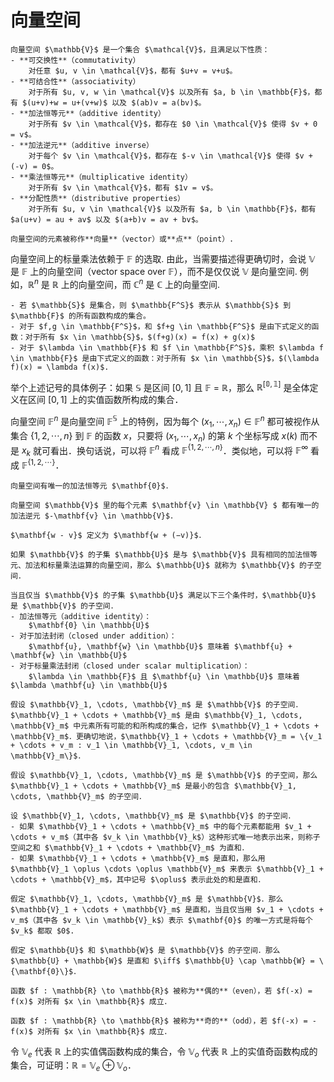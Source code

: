 # 向量空间

```{admonition} 向量空间(vector space)
向量空间 $\mathbb{V}$ 是一个集合 $\mathcal{V}$，且满足以下性质：
- **可交换性**（commutativity）
    对任意 $u, v \in \mathcal{V}$，都有 $u+v = v+u$。
- **可结合性**（associativity）
    对于所有 $u, v, w \in \mathcal{V}$ 以及所有 $a, b \in \mathbb{F}$，都有 $(u+v)+w = u+(v+w)$ 以及 $(ab)v = a(bv)$。  
- **加法恒等元**（additive identity）
    对于所有 $v \in \mathcal{V}$，都存在 $0 \in \mathcal{V}$ 使得 $v + 0 = v$。
- **加法逆元**（additive inverse）
    对于每个 $v \in \mathcal{V}$，都存在 $-v \in \mathcal{V}$ 使得 $v + (-v) = 0$。
- **乘法恒等元**（multiplicative identity）
    对于所有 $v \in \mathcal{V}$，都有 $1v = v$。
- **分配性质**（distributive properties）
    对于所有 $u, v \in \mathcal{V}$ 以及所有 $a, b \in \mathbb{F}$，都有 $a(u+v) = au + av$ 以及 $(a+b)v = av + bv$。
```

```{admonition} 定义
向量空间的元素被称作**向量**（vector）或**点**（point）.
```

向量空间上的标量乘法依赖于 $\mathbb{F}$ 的选取. 由此，当需要描述得更确切时，会说 $\mathbb{V}$ 是 $\mathbb{F}$ 上的向量空间（vector space over $\mathbb{F}$），而不是仅仅说 $\mathbb{V}$ 是向量空间. 例如，$\mathbb{R}^n$ 是 $\mathbb{R}$ 上的向量空间，而 $\mathbb{C}^n$ 是 $\mathbb{C}$ 上的向量空间.

```{admonition} 记号 $\mathbb{F^S}$
- 若 $\mathbb{S}$ 是集合，则 $\mathbb{F^S}$ 表示从 $\mathbb{S}$ 到 $\mathbb{F}$ 的所有函数构成的集合。
- 对于 $f,g \in \mathbb{F^S}$，和 $f+g \in \mathbb{F^S}$ 是由下式定义的函数：对于所有 $x \in \mathbb{S}$，$(f+g)(x) = f(x) + g(x)$
- 对于 $\lambda \in \mathbb{F}$ 和 $f \in \mathbb{F^S}$，乘积 $\lambda f \in \mathbb{F}$ 是由下式定义的函数：对于所有 $x \in \mathbb{S}$，$(\lambda f)(x) = \lambda f(x)$.
```

举个上述记号的具体例子：如果 $\mathbb{S}$ 是区间 $[0, 1]$ 且 $\mathbb{F}$ = $\mathbb{R}$，那么 $\mathbb{R^{[0,1]}}$ 是全体定义在区间 $[0, 1]$ 上的实值函数所构成的集合．

向量空间 $\mathbb{F}^n$ 是向量空间 $\mathbb{F^S}$ 上的特例，因为每个 $(x_1, \cdots, x_n) \in \mathbb{F}^n$ 都可被视作从集合 $\{1, 2, \cdots, n\}$ 到 $\mathbb{F}$  的函数 $x$，只要将 $(x_1, \cdots, x_n)$ 的第 $k$ 个坐标写成 $x(k)$ 而不是 $x_k$
就可看出．换句话说，可以将 $\mathbb{F}^n$ 看成 $\mathbb{F}^{\{1,2,\cdots,n\}}$．类似地，可以将 $\mathbb{F}^{\infty}$ 看成 $\mathbb{F}^{\{1,2,\cdots\}}$．

```{admonition} 加法恒等元唯一
向量空间有唯一的加法恒等元 $\mathbf{0}$．
```

```{admonition} 加法逆元唯一
向量空间 $\mathbb{V}$ 里的每个元素 $\mathbf{v} \in \mathbb{V} $ 都有唯一的加法逆元 $-\mathbf{v} \in \mathbb{V}$．

$\mathbf{w - v}$ 定义为 $\mathbf{w + (−v)}$．
```

```{admonition} 子空间（subspace）
如果 $\mathbb{V}$ 的子集 $\mathbb{U}$ 是与 $\mathbb{V}$ 具有相同的加法恒等元、加法和标量乘法运算的向量空间，那么 $\mathbb{U}$ 就称为 $\mathbb{V}$ 的子空间．
```

```{admonition} 子空间的条件
当且仅当 $\mathbb{V}$ 的子集 $\mathbb{U}$ 满足以下三个条件时，$\mathbb{U}$ 是 $\mathbb{V}$ 的子空间．
- 加法恒等元（additive identity）：
    $\mathbf{0} \in \mathbb{U}$
- 对于加法封闭（closed under addition）：
    $\mathbf{u}, \mathbf{w} \in \mathbb{U}$ 意味着 $\mathbf{u} + \mathbf{w} \in \mathbb{U}$
- 对于标量乘法封闭（closed under scalar multiplication）：
    $\lambda \in \mathbb{F}$ 且 $\mathbf{u} \in \mathbb{U}$ 意味着 $\lambda \mathbf{u} \in \mathbb{U}$
```

```{admonition} 子空间的和（sum of subspaces）
假设 $\mathbb{V}_1, \cdots, \mathbb{V}_m$ 是 $\mathbb{V}$ 的子空间．$\mathbb{V}_1 + \cdots + \mathbb{V}_m$ 是由 $\mathbb{V}_1, \cdots, \mathbb{V}_m$ 中元素所有可能的和所构成的集合，记作 $\mathbb{V}_1 + \cdots + \mathbb{V}_m$．更确切地说，$\mathbb{V}_1 + \cdots + \mathbb{V}_m = \{v_1 + \cdots + v_m : v_1 \in \mathbb{V}_1, \cdots, v_m \in \mathbb{V}_m\}$．
```

```{admonition} 子空间的和是包含这些子空间的最小子空间
假设 $\mathbb{V}_1, \cdots, \mathbb{V}_m$ 是 $\mathbb{V}$ 的子空间，那么 $\mathbb{V}_1 + \cdots + \mathbb{V}_m$ 是最小的包含 $\mathbb{V}_1, \cdots, \mathbb{V}_m$ 的子空间．
```

```{admonition} 直和（direct sum）
设 $\mathbb{V}_1, \cdots, \mathbb{V}_m$ 是 $\mathbb{V}$ 的子空间．
- 如果 $\mathbb{V}_1 + \cdots + \mathbb{V}_m$ 中的每个元素都能用 $v_1 + \cdots + v_m$（其中各 $v_k \in \mathbb{V}_k$）这种形式唯一地表示出来，则称子空间之和 $\mathbb{V}_1 + \cdots + \mathbb{V}_m$ 为直和．
- 如果 $\mathbb{V}_1 + \cdots + \mathbb{V}_m$ 是直和，那么用 $\mathbb{V}_1 \oplus \cdots \oplus \mathbb{V}_m$ 来表示 $\mathbb{V}_1 + \cdots + \mathbb{V}_m$，其中记号 $\oplus$ 表示此处的和是直和．
```

```{admonition} 直和的条件
假定 $\mathbb{V}_1, \cdots, \mathbb{V}_m$ 是 $\mathbb{V}$．那么 $\mathbb{V}_1 + \cdots + \mathbb{V}_m$ 是直和，当且仅当用 $v_1 + \cdots + v_m$（其中各 $v_k \in \mathbb{V}_k$）表示 $\mathbf{0}$ 的唯一方式是将每个 $v_k$ 都取 $0$.
```

```{admonition} 两个子空间的直和
假定 $\mathbb{U}$ 和 $\mathbb{W}$ 是 $\mathbb{V}$ 的子空间．那么 $\mathbb{U} + \mathbb{W}$ 是直和 $\iff$ $\mathbb{U} \cap \mathbb{W} = \{\mathbf{0}\}$．
```

```{admonition} 偶函数
函数 $f : \mathbb{R} \to \mathbb{R}$ 被称为**偶的**（even），若 $f(-x) = f(x)$ 对所有 $x \in \mathbb{R}$ 成立．
```
```{admonition} 奇函数
函数 $f : \mathbb{R} \to \mathbb{R}$ 被称为**奇的**（odd），若 $f(-x) = -f(x)$ 对所有 $x \in \mathbb{R}$ 成立．
```

令 $\mathbb{V}_e$ 代表 $\mathbb{R}$ 上的实值偶函数构成的集合，令 $\mathbb{V}_o$ 代表 $\mathbb{R}$ 上的实值奇函数构成的集合，可证明：$\mathbb{R} = \mathbb{V}_e \oplus \mathbb{V}_o$．
